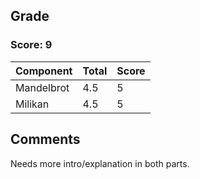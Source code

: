 ## Grade

### Score: 9

Component         | Total | Score
------------------|-------|------
Mandelbrot        | 4.5   | 5
Milikan           | 4.5   | 5


## Comments

Needs more intro/explanation in both parts.
